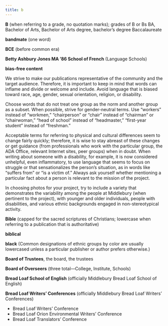 ```yaml
---
title: b
---
```


**B** (when referring to a grade, no quotation marks); grades of B or Bs BA, Bachelor of Arts, Bachelor of Arts degree, bachelor’s degree Baccalaureate

**bandmate** (one word)

**BCE** (before common era)

**Betty Ashbury Jones MA ’86 School of French** (Language Schools)

**bias-free content**

We strive to make our publications representative of the community and the target audience. Therefore, it is important to keep in mind that words can inflame and divide or welcome and include. Avoid language that is biased toward race, age, gender, sexual orientation, religion, or disability.

Choose words that do not treat one group as the norm and another group as a subset. When possible, strive for gender-neutral terms. Use “workers” instead of “workmen,” “chairperson” or “chair” instead of “chairman” or “chairwoman,” “head of school” instead of “headmaster,” “first-year student” instead of “freshman.”

Acceptable terms for referring to physical and cultural differences seem to change fairly quickly; therefore, it is wise to stay abreast of these changes or get guidance (from professionals who work with the particular group, the ADA Office, relevant Internet sites, peer groups) when in doubt. When writing about someone with a disability, for example, it is now considered unhelpful, even inflammatory, to use language that seems to focus on struggle or that sensationalizes the person’s situation, as in words like “suffers from” or “is a victim of.” Always ask yourself whether mentioning a particular fact about a person is relevant to the mission of the project.

In choosing photos for your project, try to include a variety that demonstrates the variability among the people at Middlebury (when pertinent to the project), with younger and older individuals, people with disabilities, and various ethnic backgrounds engaged in non-stereotypical activity.

**Bible** (capped for the sacred scriptures of Christians; lowercase when referring to a publication that is authoritative)

**biblical**

**black** (Common designations of ethnic groups by color are usually lowercased unless a particular publisher or author prefers otherwise.)

**Board of Trustees**, the board, the trustees

**Board of Overseers** (three total—College, Institute, Schools)

**Bread Loaf School of English** (officially Middlebury Bread Loaf School of English)

**Bread Loaf Writers’ Conferences** (officially Middlebury Bread Loaf Writers’ Conferences)
- Bread Loaf Writers’ Conference
- Bread Loaf Orion Environmental Writers’ Conference
- Bread Loaf Translators’ Conference
